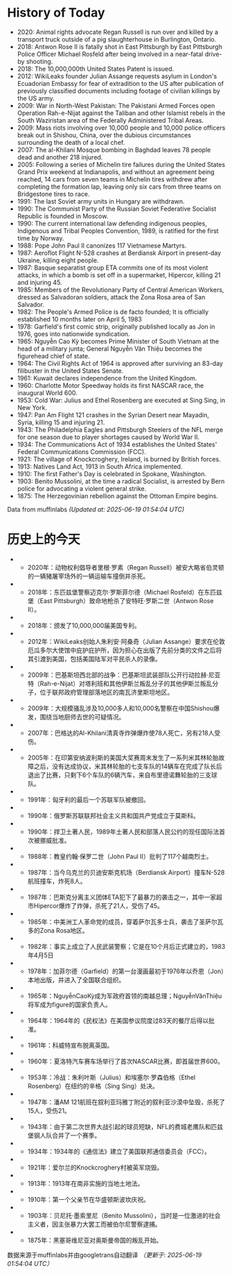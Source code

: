 # History of Today 

- 2020: Animal rights advocate Regan Russell is run over and killed by a transport truck outside of a pig slaughterhouse in Burlington, Ontario.
- 2018: Antwon Rose II is fatally shot in East Pittsburgh by East Pittsburgh Police Officer Michael Rosfeld after being involved in a near-fatal drive-by shooting.
- 2018: The 10,000,000th United States Patent is issued.
- 2012: WikiLeaks founder Julian Assange requests asylum in London's Ecuadorian Embassy for fear of extradition to the US after publication of previously classified documents including footage of civilian killings by the US army.
- 2009: War in North-West Pakistan: The Pakistani Armed Forces open Operation Rah-e-Nijat against the Taliban and other Islamist rebels in the South Waziristan area of the Federally Administered Tribal Areas.
- 2009: Mass riots involving over 10,000 people and 10,000 police officers break out in Shishou, China, over the dubious circumstances surrounding the death of a local chef.
- 2007: The al-Khilani Mosque bombing in Baghdad leaves 78 people dead and another 218 injured.
- 2005: Following a series of Michelin tire failures during the United States Grand Prix weekend at Indianapolis, and without an agreement being reached, 14 cars from seven teams in Michelin tires withdrew after completing the formation lap, leaving only six cars from three teams on Bridgestone tires to race.
- 1991: The last Soviet army units in Hungary are withdrawn.
- 1990: The Communist Party of the Russian Soviet Federative Socialist Republic is founded in Moscow.
- 1990: The current international law defending indigenous peoples, Indigenous and Tribal Peoples Convention, 1989, is ratified for the first time by Norway.
- 1988: Pope John Paul II canonizes 117 Vietnamese Martyrs.
- 1987: Aeroflot Flight N-528 crashes at Berdiansk Airport in present-day Ukraine, killing eight people.
- 1987: Basque separatist group ETA commits one of its most violent attacks, in which a bomb is set off in a supermarket, Hipercor, killing 21 and injuring 45.
- 1985: Members of the Revolutionary Party of Central American Workers, dressed as Salvadoran soldiers, attack the Zona Rosa area of San Salvador.
- 1982: The People's Armed Police is de facto founded; It is officially established 10 months later on April 5, 1983
- 1978: Garfield's first comic strip, originally published locally as Jon in 1976, goes into nationwide syndication.
- 1965: Nguyễn Cao Kỳ becomes Prime Minister of South Vietnam at the head of a military junta; General Nguyễn Văn Thiệu becomes the figurehead chief of state.
- 1964: The Civil Rights Act of 1964 is approved after surviving an 83-day filibuster in the United States Senate.
- 1961: Kuwait declares independence from the United Kingdom.
- 1960: Charlotte Motor Speedway holds its first NASCAR race, the inaugural World 600.
- 1953: Cold War: Julius and Ethel Rosenberg are executed at Sing Sing, in New York.
- 1947: Pan Am Flight 121 crashes in the Syrian Desert near Mayadin, Syria, killing 15 and injuring 21.
- 1943: The Philadelphia Eagles and Pittsburgh Steelers of the NFL merge for one season due to player shortages caused by World War II.
- 1934: The Communications Act of 1934 establishes the United States' Federal Communications Commission (FCC).
- 1921: The village of Knockcroghery, Ireland, is burned by British forces.
- 1913: Natives Land Act, 1913 in South Africa implemented.
- 1910: The first Father's Day is celebrated in Spokane, Washington.
- 1903: Benito Mussolini, at the time a radical Socialist, is arrested by Bern police for advocating a violent general strike.
- 1875: The Herzegovinian rebellion against the Ottoman Empire begins.

Data from muffinlabs
*(Updated at: 2025-06-19 01:54:04 UTC)*

# 历史上的今天 

- -  2020年：动物权利倡导者里根·罗素（Regan Russell）被安大略省伯灵顿的一辆猪屠宰场外的一辆运输车撞倒并杀死。
- -  2018年：东匹兹堡警察迈克尔·罗斯菲尔德（Michael Rosfeld）在东匹兹堡（East Pittsburgh）致命地枪杀了安特旺·罗斯二世（Antwon Rose II）。
- -  2018年：颁发了10,000,000届美国专利。
- -  2012年：WikiLeaks创始人朱利安·阿桑奇（Julian Assange）要求在伦敦厄瓜多尔大使馆中庇护庇护所，因为担心在出版了先前分类的文件之后将其引渡到美国，包括美国陆军对平民杀人的录像。
- -  2009年：巴基斯坦西北部的战争：巴基斯坦武装部队公开行动拉赫·尼亚特（Rah-e-Nijat）对塔利班和其他伊斯兰叛乱分子的其他伊斯兰叛乱分子，位于联邦政府管理部落地区的南瓦济里斯坦地区。
- -  2009年：大规模骚乱涉及10,000多人和10,000名警察在中国Shishou爆发，围绕当地厨师去世的可疑情况。
- -  2007年：巴格达的Al-Khilani清真寺炸弹爆炸使78人死亡，另有218人受伤。
- -  2005年：在印第安纳波利斯的美国大奖赛周末发生了一系列米其林轮胎故障之后，没有达成协议，米其林轮胎的七支车队的14辆车在完成了队长后退出了比赛，只剩下6个车队的6辆汽车，来自布里德诺舞轮胎的三支球队。
- -  1991年：匈牙利的最后一个苏联军队被撤回。
- -  1990年：俄罗斯苏联联邦社会主义共和国共产党成立于莫斯科。
- -  1990年：捍卫土著人民，1989年土著人民和部落人民公约的现任国际法首次被挪威批准。
- -  1988年：教皇约翰·保罗二世（John Paul II）批判了117个越南烈士。
- -  1987年：当今乌克兰的贝迪安斯克机场（Berdiansk Airport）撞车N-528航班撞车，炸死8人。
- -  1987年：巴斯克分离主义团体ETA犯下了最暴力的袭击之一，其中一家超市Hipercor爆炸了炸弹，杀死了21人，受伤了45。
- -  1985年：中美洲工人革命党的成员，穿着萨尔瓦多士兵，袭击了圣萨尔瓦多的Zona Rosa地区。
- -  1982年：事实上成立了人民武装警察；它是在10个月后正式建立的，1983年4月5日
- -  1978年：加菲尔德（Garfield）的第一台漫画最初于1976年以乔恩（Jon）本地出版，并进入了全国联合组织。
- -  1965年：NguyễnCaoKỳ成为军政府首领的南越总理；NguyễnVănThiệu将军成为figure的国家负责人。
- -  1964年：1964年的《民权法》在美国参议院度过83天的餐厅后得以批准。
- -  1961年：科威特宣布脱离英国。
- -  1960年：夏洛特汽车赛车场举行了首次NASCAR比赛，即首届世界600。
- -  1953年：冷战：朱利叶斯（Julius）和埃塞尔·罗森伯格（Ethel Rosenberg）在纽约的辛格（Sing Sing）处决。
- -  1947年：潘AM 121航班在叙利亚玛雅丁附近的叙利亚沙漠中坠毁，杀死了15人，受伤21。
- -  1943年：由于第二次世界大战引起的球员短缺，NFL的费城老鹰队和匹兹堡钢人队合并了一个赛季。
- -  1934年：1934年的《通信法》建立了美国联邦通信委员会（FCC）。
- -  1921年：爱尔兰的Knockcroghery村被英军烧毁。
- -  1913年：1913年在南非实施的当地土地法。
- -  1910年：第一个父亲节在华盛顿斯波坎庆祝。
- -  1903年：贝尼托·墨索里尼（Benito Mussolini），当时是一位激进的社会主义者，因主张暴力大罢工而被伯尔尼警察逮捕。
- -  1875年：黑塞哥维尼亚对奥斯曼帝国的叛乱开始。

数据来源于muffinlabs并由googletrans自动翻译
*（更新于: 2025-06-19 01:54:04 UTC）*